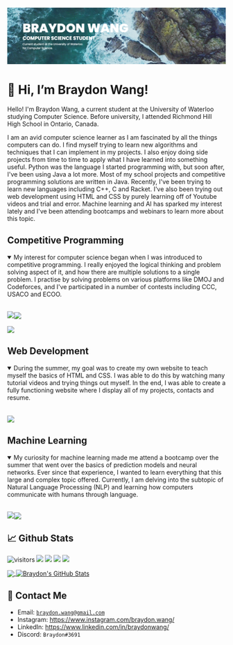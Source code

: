[![Header](header.png "Header")](https://braydonwang.github.io)

# 👋 Hi, I’m Braydon Wang!

Hello! I'm Braydon Wang, a current student at the University of Waterloo studying Computer Science. Before university, I attended Richmond Hill High School in Ontario, Canada.

I am an avid computer science learner as I am fascinated by all the things computers can do. I find myself trying to learn new algorithms and techniques that I can implement in my projects. I also enjoy doing side projects from time to time to apply what I have learned into something useful. Python was the language I started programming with, but soon after, I've been using Java a lot more. Most of my school projects and competitive programming solutions are written in Java. Recently, I've been trying to learn new languages including C++, C and Racket. I've also been trying out web development using HTML and CSS by purely learning off of Youtube videos and trial and error. Machine learning and AI has sparked my interest lately and I've been attending bootcamps and webinars to learn more about this topic.

## Competitive Programming

<details open>
  <summary> My interest for computer science began when I was introduced to competitive programming. I really enjoyed the logical thinking and problem solving aspect of it, and how there are multiple solutions to a single problem. I practise by solving problems on various platforms like DMOJ and Codeforces, and I've participated in a number of contests including CCC, USACO and ECOO. </summary>
  
  <br />
  <p>
    <a href="https://github.com/braydonwang/Competitive-Programming-Solutions">
      <img align="left" src="https://github-readme-stats.vercel.app/api/pin/?username=braydonwang&repo=Competitive-Programming-Solutions&theme=gotham&show_owner=true"/>
    </a>
    <a href="https://github.com/braydonwang/Programming-Algorithm-Templates">
      <img align="center" src="https://github-readme-stats.vercel.app/api/pin/?username=braydonwang&repo=Programming-Algorithm-Templates&theme=gotham"/>
    </a>
  </p>
  <p>
    <a href="https://github.com/braydonwang/Competitive-Science-Club">
      <img align="center" src="https://github-readme-stats.vercel.app/api/pin/?username=braydonwang&repo=Computer-Science-Club&theme=gotham&show_owner=true"/>
    </a>
  </p>
</details>

## Web Development

<details open>
  <summary> During the summer, my goal was to create my own website to teach myself the basics of HTML and CSS. I was able to do this by watching many tutorial videos and trying things out myself. In the end, I was able to create a fully functioning website where I display all of my projects, contacts and resume. </summary>
  
  <br />
  <p>
    <a href="https://github.com/braydonwang/braydonwang.github.io">
      <img align="center" src="https://github-readme-stats.vercel.app/api/pin/?username=braydonwang&repo=braydonwang.github.io&theme=gotham&show_owner=true"/>
    </a>
  </p>
</details>

## Machine Learning

<details open>
  <summary> My curiosity for machine learning made me attend a bootcamp over the summer that went over the basics of prediction models and neural networks. Ever since that experience, I wanted to learn everything that this large and complex topic offered. Currently, I am delving into the subtopic of Natural Language Processing (NLP) and learning how computers communicate with humans through language. </summary>
  
  <br />
  <p>
    <a href="https://github.com/braydonwang/MachineLearningBootcamp2021">
      <img align="left" src="https://github-readme-stats.vercel.app/api/pin/?username=braydonwang&repo=MachineLearningBootcamp2021&theme=gotham&show_owner=true"/>
    </a>
    <a href="https://github.com/braydonwang/Natural-Language-Processing-Assignments">
      <img align="center" src="https://github-readme-stats.vercel.app/api/pin/?username=braydonwang&repo=Natural-Language-Processing-Assignments&theme=gotham"/>
    </a>
  </p>
</details>

## &#x1f4c8; Github Stats

![visitors](https://visitor-badge.glitch.me/badge?page_id=braydonwang.braydonwang)
![](https://img.shields.io/github/followers/braydonwang?style=social)
![](https://img.shields.io/github/forks/braydonwang/braydonwang.github.io?style=social)
![](https://img.shields.io/github/stars/braydonwang?style=social)
![](https://img.shields.io/github/watchers/braydonwang/braydonwang.github.io?style=social)

<a href="https://github.com/braydonwang/braydonwang">
  <img align="center" src="https://github-readme-stats.vercel.app/api/top-langs/?username=braydonwang&tex&title_color=ffffff&text_color=c9cacc&icon_color=2bbc8a&bg_color=1d1f21&layout=compact" />
</a>
<a href="https://github.com/braydonwang/braydonwang">
  <img align="center" src="https://github-readme-stats.vercel.app/api?username=braydonwang&theme=gotham&show_icons=true)" alt="Braydon's GitHub Stats" />
</a>

## 📝 Contact Me
* Email: [`braydon.wang@gmail.com`](mailto:braydon.wang@gmail.com)
* Instagram: https://www.instagram.com/braydon.wang/
* LinkedIn: https://www.linkedin.com/in/braydonwang/
* Discord: `Braydon#3691`
